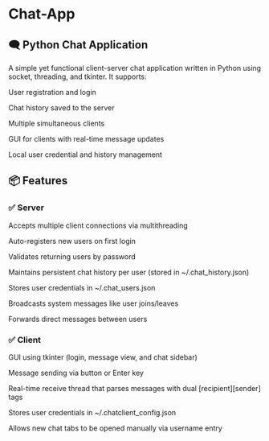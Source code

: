 # Chat-App

## 🗨️ Python Chat Application
A simple yet functional client-server chat application written in Python using socket, threading, and tkinter. It supports:

User registration and login

Chat history saved to the server

Multiple simultaneous clients

GUI for clients with real-time message updates

Local user credential and history management

## 📦 Features
### ✅ Server
Accepts multiple client connections via multithreading

Auto-registers new users on first login

Validates returning users by password

Maintains persistent chat history per user (stored in ~/.chat_history.json)

Stores user credentials in ~/.chat_users.json

Broadcasts system messages like user joins/leaves

Forwards direct messages between users

### ✅ Client
GUI using tkinter (login, message view, and chat sidebar)

Message sending via button or Enter key

Real-time receive thread that parses messages with dual [recipient][sender] tags

Stores user credentials in ~/.chatclient_config.json

Allows new chat tabs to be opened manually via username entry